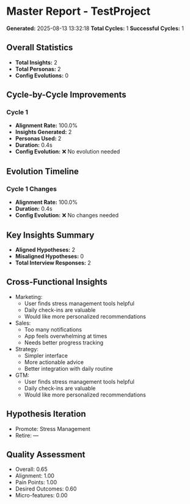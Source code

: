 # Master Report - TestProject

**Generated:** 2025-08-13 13:32:18
**Total Cycles:** 1
**Successful Cycles:** 1

## Overall Statistics

- **Total Insights:** 2
- **Total Personas:** 2
- **Config Evolutions:** 0

## Cycle-by-Cycle Improvements

### Cycle 1

- **Alignment Rate:** 100.0%
- **Insights Generated:** 2
- **Personas Used:** 2
- **Duration:** 0.4s
- **Config Evolution:** ❌ No evolution needed

## Evolution Timeline

### Cycle 1 Changes

- **Alignment Rate:** 100.0%
- **Duration:** 0.4s
- **Config Evolution:** ❌ No changes needed

## Key Insights Summary

- **Aligned Hypotheses:** 2
- **Misaligned Hypotheses:** 0
- **Total Interview Responses:** 2


## Cross-Functional Insights

- Marketing:
  - User finds stress management tools helpful
  - Daily check-ins are valuable
  - Would like more personalized recommendations
- Sales:
  - Too many notifications
  - App feels overwhelming at times
  - Needs better progress tracking
- Strategy:
  - Simpler interface
  - More actionable advice
  - Better integration with daily routine
- GTM:
  - User finds stress management tools helpful
  - Daily check-ins are valuable
  - Would like more personalized recommendations

## Hypothesis Iteration

- Promote: Stress Management
- Retire: —

## Quality Assessment

- Overall: 0.65
- Alignment: 1.00
- Pain Points: 1.00
- Desired Outcomes: 0.60
- Micro-features: 0.00
